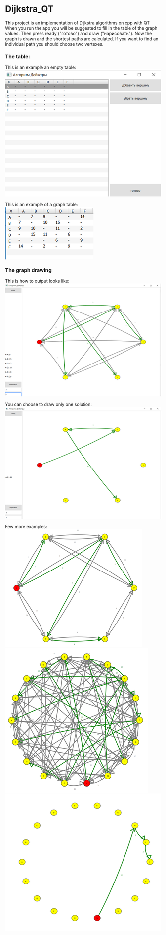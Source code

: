 # Dijkstra_QT
This project is an implementation of Dijkstra algorithms on cpp with QT
When you run the app you will be suggested to fill in the table of the graph values. Then press ready ("готово") and draw ("нарисовать"). Now the graph is drawn and the shortest paths are calculated. If you want to find an individual path you should choose two vertexes.

### The table:
This is an example an empty table:  
![alt text](https://github.com/CaptainGradus/Dijkstra_QT/blob/main/Imgs/empty_table.png)

This is an example of a graph table:  
![alt text](https://github.com/CaptainGradus/Dijkstra_QT/blob/main/Imgs/simple_table.png)

### The graph drawing
This is how to output looks like:  
![alt text](https://github.com/CaptainGradus/Dijkstra_QT/blob/main/Imgs/full_example.png)

You can choose to draw only one solution:  
![alt text](https://github.com/CaptainGradus/Dijkstra_QT/blob/main/Imgs/full_example_AtoE.png)

Few more examples:  
![alt text](https://github.com/CaptainGradus/Dijkstra_QT/blob/main/Imgs/simple_all_a_solutions.png)  
![alt text](https://github.com/CaptainGradus/Dijkstra_QT/blob/main/Imgs/complicated_all_n_solutions.png)  
![alt text](https://github.com/CaptainGradus/Dijkstra_QT/blob/main/Imgs/complicated_solution.png)  

